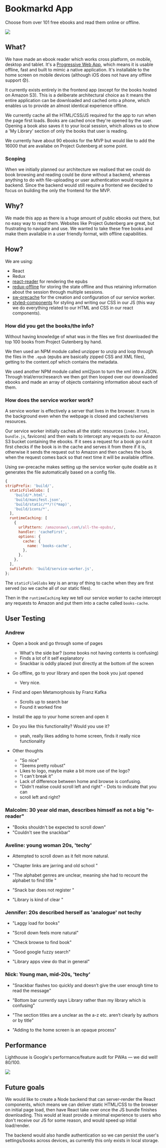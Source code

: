 # Bookmarkd App

Choose from over 101 free ebooks and read them online or offline.

![](https://cloud.githubusercontent.com/assets/9408641/25997875/371a362e-3716-11e7-919d-0d40671f46fb.jpg)

## What?

We have made an ebook reader which works cross platform, on mobile, desktop and tablet. It's a [Progressive Web App](https://developers.google.com/web/progressive-web-apps/), which means it is usable offline, fast and built to mimic a native application. It's installable to the home screen on mobile devices (although iOS does not have any offline support :worried:).

It currently exists entirely in the frontend app (except for the books hosted on Amazon S3). This is a deliberate architectural choice as it means the entire application can be downloaded and cached onto a phone, which enables us to provide an almost identical experience offline.

We currently cache all the HTML/CSS/JS required for the app to run when the page first loads. Books are cached once they're opened by the user. Opening a book also saves it to your local session, which allows us to show a 'My Library' section of only the books that user is reading.

We currently have about 90 ebooks for the MVP but would like to add the 16000 that are availabe on Project Gutenberg at some point.

### Scoping

When we initially planned our architecture we realised that we could do book browsing and reading could be done without a backend, whereas anything to do with file-uploading or user authentication would require a backend. Since the backend would still require a frontend we decided to focus on building the only the frontend for the MVP.

## Why?

We made this app as there is a huge amount of public ebooks out there, but no easy way to read them. Websites like Project Gutenberg are great, but frustrating to navigate and use. We wanted to take these free books and make them available in a user friendly format, with offline capabilities.

## How?

We are using:
- React
- Redux
- [react-reader](https://www.npmjs.com/package/react-reader) for rendering the epubs
- [redux-offline](https://github.com/jevakallio/redux-offline) for storing the state offline and thus retaining information about the session through multiple sessions.
- [sw-precache](https://github.com/GoogleChrome/sw-precache) for the creation and configuration of our service worker.
- [styled-components](https://github.com/styled-components/styled-components) for styling and writing our CSS in our JS (this way we do everything related to our HTML and CSS in our react components).

### How did you get the books/the info?

Without having knowledge of what was in the files we first downloaded the top 100 books from Project Gutenberg by hand.

We then used an NPM module called unzipper to unzip and loop through the files in the `.epub` (epubs are basically zipped CSS and XML files), getting to the content.opf which contains the metadata.

We used another NPM module called xml2json to turn the xml into a JSON. Through trial/error/research we then got then looped over our downloaded ebooks and made an array of objects containing information about each of them.

### How does the service worker work?

A service worker is effectively a server that lives in the browser. It runs in the background even when the webpage is closed and caches/serves resources.

Our service worker initially caches all the static resources (`index.html`, `bundle.js`, favicons) and then waits to intercept any requests to our Amazon S3 bucket containing the ebooks. If it sees a request for a book go out it first checks if the book is in the cache and serves it from there if it is, otherwise it sends the request out to Amazon and then caches the book when the request comes back so that next time it will be available offline.

Using sw-precache makes setting up the service worker quite doable as it generates the file automatically based on a config  file.

```js
{
stripPrefix: 'build/',
  staticFileGlobs: [
    'build/*.html',
    'build/manifest.json',
    'build/static/**/!(*map)',
    'build/icons/*',
  ],
  runtimeCaching: [
    {
      urlPattern: /amazonaws\.com\/all-the-epubs/,
      handler: 'cacheFirst',
      options: {
        cache: {
          name: 'books-cache',
        },
      },
    },
  ],
  swFilePath: 'build/service-worker.js',
};
```

The `staticFileGlobs` key is an array of thing to cache when they are first served (so we cache all of our static files).

Then in the `runtimeCaching` key we tell our service worker to cache intercept any requests to Amazon and put them into a cache called `books-cache`.

## User Testing

### Andrew

* Open a book and go through some of pages
  * What's the side bar? (some books not having contents is confusing)
  * Finds a lot of it self explanatory
  * Snackbar is oddly placed (not directly at the bottom of the screen
* Go offline, go to your library and open the book you just opened
  * Very nice.
* Find and open Metamorphosis by Franz Kafka
  * Scrolls up to search bar
  * Found it worked fine
* Install the app to your home screen and open it
* Do you like this functionality? Would you use it?
  * yeah, really likes adding to home screen, finds it really nice functionality

* Other thoughts
  * "So nice"
  * "Seems pretty robust"
  * Likes to logo, maybe make a bit more use of the logo?
  * "I can't break it"
  * Lack of difference between home and browse is confusing.
  * "Didn't realise could scroll left and right" - Dots to indicate that you can
  * scroll left and right?

### Malcolm: 30 year old man, describes himself as not a big "e-reader"

* "Books shouldn't be expected to scroll down"
* "Couldn't see the snackbar"


### Aveline: young woman 20s, 'techy'
* Attempted to scroll down as it felt more natural.

* "Chapter links are jarring and old school "

* "The alphabet genres are unclear, meaning she had to recount the alphabet to find title "

* "Snack bar does not register "

* "Library is kind of clear "


### Jennifer: 20s described herself as 'analogue' not techy
* "Laggy load for books"

* "Scroll down feels more natural" 

* "Check browse to find book"

* "Good google fuzzy search"

* "Library  apps view do that in general"


### Nick: Young man, mid-20s, 'techy'

* "Snackbar flashes too quickly and doesn’t give the user enough time to read the
message"

* "Bottom bar currently says Library rather than my library which is confusing"

* "The section titles are a unclear as the a-z etc. aren’t clearly by
authors or by title"

* "Adding to the home screen is an opaque process"

## Performance

Lighthouse is Google's performance/feature audit for PWAs — we did well! 80/100.

![](https://files.gitter.im/fac10/ebook-app/QLPL/Screen-Shot-2017-05-11-at-22.53.58.png)

## Future goals

We would like to create a Node backend that can server-render the React components, which means we can deliver static HTML/CSS to the browser on initial page load, then have React take over once the JS bundle finishes downloading. This would at least provide a minimal experience to users who don't receive our JS for some reason, and would speed up initial load/render.


The backend would also handle authentication so we can persist the user's settings/books across devices, as currently this only exists in local storage.
